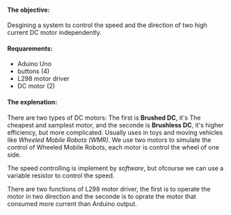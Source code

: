 #### **The objective**:
Desgining a system to control the speed and the direction of two high current DC motor independently.

#### **Requarements**:

* Aduino Uno
* buttons (4)
* L298 motor driver 
* DC motor (2)

#### **The explenation**:

There are two types of DC motors: The first is **Brushed DC**, it's The cheapest and samplest motor, and the seconde is **Brushless DC**, it's higher efficiency, but more complicated.
Usually uses in toys and moving vehicles like *Wheeled Mobile Robots (WMR)*. We use two motors to simulate the control of Wheeled Mobile Robots, each motor is control the wheel of one side.

The speed controlling is implement by *software*, but ofcourse we can use a variable resistor to control the speed.

There are two functions of L298 motor driver, the first is to operate the motor in two direction and the seconde is to oprate the motor that consumed more current than Arduino output.

